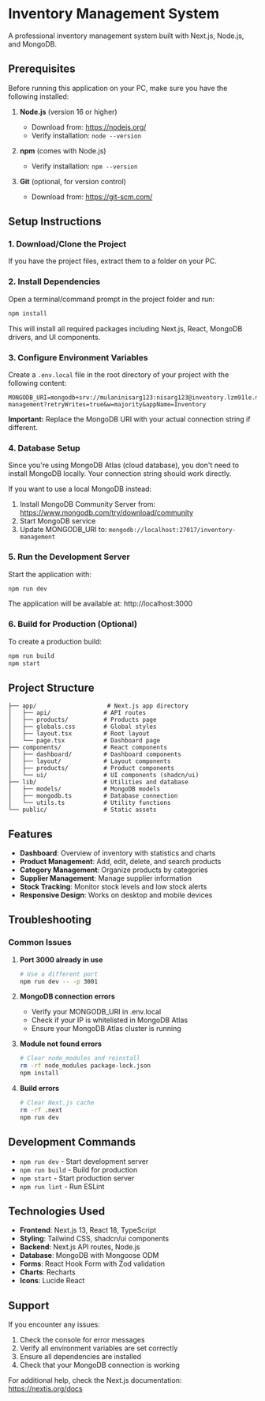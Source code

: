 # Inventory Management System

A professional inventory management system built with Next.js, Node.js, and MongoDB.

## Prerequisites

Before running this application on your PC, make sure you have the following installed:

1. **Node.js** (version 16 or higher)
   - Download from: https://nodejs.org/
   - Verify installation: `node --version`

2. **npm** (comes with Node.js)
   - Verify installation: `npm --version`

3. **Git** (optional, for version control)
   - Download from: https://git-scm.com/

## Setup Instructions

### 1. Download/Clone the Project

If you have the project files, extract them to a folder on your PC.

### 2. Install Dependencies

Open a terminal/command prompt in the project folder and run:

```bash
npm install
```

This will install all required packages including Next.js, React, MongoDB drivers, and UI components.

### 3. Configure Environment Variables

Create a `.env.local` file in the root directory of your project with the following content:

```env
MONGODB_URI=mongodb+srv://mulaninisarg123:nisarg123@inventory.lzm91le.mongodb.net/inventory-management?retryWrites=true&w=majority&appName=Inventory
```

**Important:** Replace the MongoDB URI with your actual connection string if different.

### 4. Database Setup

Since you're using MongoDB Atlas (cloud database), you don't need to install MongoDB locally. Your connection string should work directly.

If you want to use a local MongoDB instead:
1. Install MongoDB Community Server from: https://www.mongodb.com/try/download/community
2. Start MongoDB service
3. Update MONGODB_URI to: `mongodb://localhost:27017/inventory-management`

### 5. Run the Development Server

Start the application with:

```bash
npm run dev
```

The application will be available at: http://localhost:3000

### 6. Build for Production (Optional)

To create a production build:

```bash
npm run build
npm start
```

## Project Structure

```
├── app/                    # Next.js app directory
│   ├── api/               # API routes
│   ├── products/          # Products page
│   ├── globals.css        # Global styles
│   ├── layout.tsx         # Root layout
│   └── page.tsx           # Dashboard page
├── components/            # React components
│   ├── dashboard/         # Dashboard components
│   ├── layout/            # Layout components
│   ├── products/          # Product components
│   └── ui/                # UI components (shadcn/ui)
├── lib/                   # Utilities and database
│   ├── models/            # MongoDB models
│   ├── mongodb.ts         # Database connection
│   └── utils.ts           # Utility functions
└── public/                # Static assets
```

## Features

- **Dashboard**: Overview of inventory with statistics and charts
- **Product Management**: Add, edit, delete, and search products
- **Category Management**: Organize products by categories
- **Supplier Management**: Manage supplier information
- **Stock Tracking**: Monitor stock levels and low stock alerts
- **Responsive Design**: Works on desktop and mobile devices

## Troubleshooting

### Common Issues

1. **Port 3000 already in use**
   ```bash
   # Use a different port
   npm run dev -- -p 3001
   ```

2. **MongoDB connection errors**
   - Verify your MONGODB_URI in .env.local
   - Check if your IP is whitelisted in MongoDB Atlas
   - Ensure your MongoDB Atlas cluster is running

3. **Module not found errors**
   ```bash
   # Clear node_modules and reinstall
   rm -rf node_modules package-lock.json
   npm install
   ```

4. **Build errors**
   ```bash
   # Clear Next.js cache
   rm -rf .next
   npm run dev
   ```

## Development Commands

- `npm run dev` - Start development server
- `npm run build` - Build for production
- `npm start` - Start production server
- `npm run lint` - Run ESLint

## Technologies Used

- **Frontend**: Next.js 13, React 18, TypeScript
- **Styling**: Tailwind CSS, shadcn/ui components
- **Backend**: Next.js API routes, Node.js
- **Database**: MongoDB with Mongoose ODM
- **Forms**: React Hook Form with Zod validation
- **Charts**: Recharts
- **Icons**: Lucide React

## Support

If you encounter any issues:

1. Check the console for error messages
2. Verify all environment variables are set correctly
3. Ensure all dependencies are installed
4. Check that your MongoDB connection is working

For additional help, check the Next.js documentation: https://nextjs.org/docs